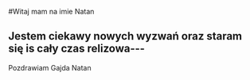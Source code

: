 #Witaj mam na imie  Natan 

Jestem ciekawy nowych wyzwań oraz staram się is cały czas relizowa---
-
Pozdrawiam
Gajda
Natan
